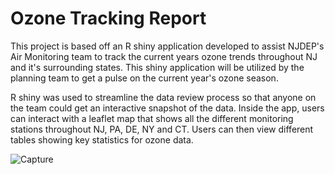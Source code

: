 # Ozone Tracking Report
This project is based off an R shiny application developed to assist NJDEP's Air Monitoring team to track the current years ozone trends throughout NJ and it's surrounding states. This shiny application will be utilized by the planning team to get a pulse on the current year's ozone season.

R shiny was used to streamline the data review process so that anyone on the team could get an interactive snapshot of the data. Inside the app, users can interact with a leaflet map that shows all the different monitoring stations throughout NJ, PA, DE, NY and CT. Users can then view different tables showing key statistics for ozone data.

![Capture](https://user-images.githubusercontent.com/36116239/197850561-8cc64b1d-b243-47d0-826f-e4c9a99b3105.PNG)
